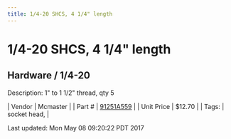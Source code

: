 ```yaml
---
title: 1/4-20 SHCS, 4 1/4" length
---
```


# 1/4-20 SHCS, 4 1/4" length
## Hardware / 1/4-20
Description: 	1" to 1 1/2" thread, qty 5 

| Vendor | Mcmaster | 
| Part # | [91251A559](https://www.mcmaster.com/#91251A559) | 
| Unit Price | $12.70 | 
| Tags: | socket head,  | 

Last updated: Mon May 08 09:20:22 PDT 2017